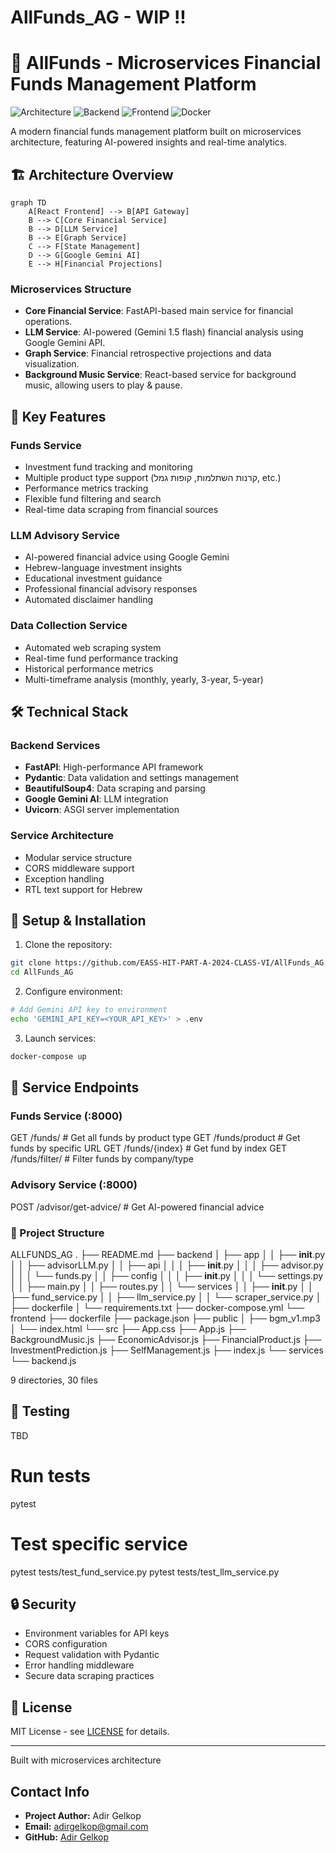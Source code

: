 # AllFunds_AG - WIP !!

# 🌟 AllFunds - Microservices Financial Funds Management Platform

![Architecture](https://img.shields.io/badge/Architecture-Microservices-blue)
![Backend](https://img.shields.io/badge/Backend-FastAPI-green)
![Frontend](https://img.shields.io/badge/Frontend-React-blue)
![Docker](https://img.shields.io/badge/Infrastructure-Docker-blue)

A modern financial funds management platform built on microservices architecture, featuring AI-powered insights and real-time analytics.

## 🏗️ Architecture Overview

```mermaid
graph TD
    A[React Frontend] --> B[API Gateway]
    B --> C[Core Financial Service]
    B --> D[LLM Service]
    B --> E[Graph Service]
    C --> F[State Management]
    D --> G[Google Gemini AI]
    E --> H[Financial Projections]
```

### Microservices Structure
- **Core Financial Service**: FastAPI-based main service for financial operations.
- **LLM Service**: AI-powered (Gemini 1.5 flash) financial analysis using Google Gemini API.
- **Graph Service**: Financial retrospective projections and data visualization.
- **Background Music Service**: React-based service for background music, allowing users to play & pause.


## 🚀 Key Features

### Funds Service
- Investment fund tracking and monitoring
- Multiple product type support (קרנות השתלמות, קופות גמל, etc.)
- Performance metrics tracking
- Flexible fund filtering and search
- Real-time data scraping from financial sources

### LLM Advisory Service
- AI-powered financial advice using Google Gemini
- Hebrew-language investment insights
- Educational investment guidance
- Professional financial advisory responses
- Automated disclaimer handling

### Data Collection Service
- Automated web scraping system
- Real-time fund performance tracking
- Historical performance metrics
- Multi-timeframe analysis (monthly, yearly, 3-year, 5-year)

## 🛠️ Technical Stack

### Backend Services
- **FastAPI**: High-performance API framework
- **Pydantic**: Data validation and settings management
- **BeautifulSoup4**: Data scraping and parsing
- **Google Gemini AI**: LLM integration
- **Uvicorn**: ASGI server implementation

### Service Architecture
- Modular service structure
- CORS middleware support
- Exception handling
- RTL text support for Hebrew

## 🔧 Setup & Installation

1. Clone the repository:
```bash
git clone https://github.com/EASS-HIT-PART-A-2024-CLASS-VI/AllFunds_AG.git
cd AllFunds_AG
```

2. Configure environment:
```bash
# Add Gemini API key to environment
echo 'GEMINI_API_KEY=<YOUR_API_KEY>' > .env
```

3. Launch services:
```bash
docker-compose up
```

## 📡 Service Endpoints

### Funds Service (:8000)
GET    /funds/                    # Get all funds by product type
GET    /funds/product            # Get funds by specific URL
GET    /funds/{index}            # Get fund by index
GET    /funds/filter/            # Filter funds by company/type

### Advisory Service (:8000)
POST   /advisor/get-advice/      # Get AI-powered financial advice

### 📂 Project Structure
ALLFUNDS_AG
.
├── README.md
├── backend
│   ├── app
│   │   ├── __init__.py
│   │   ├── advisorLLM.py
│   │   ├── api
│   │   │   ├── __init__.py
│   │   │   ├── advisor.py
│   │   │   └── funds.py
│   │   ├── config
│   │   │   ├── __init__.py
│   │   │   └── settings.py
│   │   ├── main.py
│   │   ├── routes.py
│   │   └── services
│   │       ├── __init__.py
│   │       ├── fund_service.py
│   │       ├── llm_service.py
│   │       └── scraper_service.py
│   ├── dockerfile
│   └── requirements.txt
├── docker-compose.yml
└── frontend
    ├── dockerfile
    ├── package.json
    ├── public
    │   ├── bgm_v1.mp3
    │   └── index.html
    └── src
        ├── App.css
        ├── App.js
        ├── BackgroundMusic.js
        ├── EconomicAdvisor.js
        ├── FinancialProduct.js
        ├── InvestmentPrediction.js
        ├── SelfManagement.js
        ├── index.js
        └── services
            └── backend.js

9 directories, 30 files

## 🧪 Testing
TBD
# Run tests
pytest
# Test specific service
pytest tests/test_fund_service.py
pytest tests/test_llm_service.py

## 🔒 Security
- Environment variables for API keys
- CORS configuration
- Request validation with Pydantic
- Error handling middleware
- Secure data scraping practices

## 📝 License
MIT License - see [LICENSE](LICENSE) for details.

---

Built with microservices architecture


## **Contact Info**
- **Project Author:** Adir Gelkop
- **Email:** [adirgelkop@gmail.com](mailto:adirgelkop@gmail.com)
- **GitHub:** [Adir Gelkop](https://github.com/AdirGelkop)


